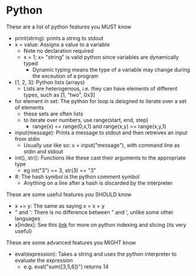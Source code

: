 # Python

These are a list of python features you MUST know
* print(string): prints a string to stdout
* x = value: Assigns a value to a variable
	* Note no declaration required
	* x = 1; x= "string" is valid python since variables are dynamically typed
		* Dynamic typing means the type of a variable may change during the exceution of a program
* [1, 2, 3]: Python lists (arrays)
	* Lists are heterogenous, i.e. they can have elements of different types, such as [1, "two", 0x3]
* for element in set: The python for loop is deisgned to iterate over a set of elements
	* these sets are often lists
	* to iterate over numbers, use range(start, end, step)
		* range(x) == range(0,x,1) and range(x,y) == range(x,y,1)
* input(message): Prints a message to stdout and then retreives an input from stdin
	* Usually use like so: x = input("message"), with command line as stdin and stdout
* int(), str(): Functions like these cast their arguments to the appropriate type
	* eg int("3") == 3, str(3) == "3"
* #: The hash symbol is the python comment symbol
	* Anything on a line after a hash is discarded by the interpreter

These are some useful features you SHOULD know
* x += y: The same as saying x = x + y
* " and ': There is no difference between " and ', unlike some other languages
* x[index]: See this [link](https://www.tutorialspoint.com/numpy/numpy_indexing_and_slicing.htm) for more on python indexing and slicing (its very useful)

These are some advanced features you MIGHT know
* eval(expression): Takes a string and uses the python interpreter to evaluate the expression
	* e.g. eval("sum([3,5,6])") returns 14


